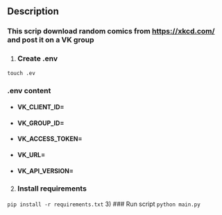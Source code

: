 ## Description
### This scrip download random comics from https://xkcd.com/ and post it on a VK group


1) ### Create .env
``touch .ev``
###  .env content
- #### VK_CLIENT_ID=
- #### VK_GROUP_ID=
- #### VK_ACCESS_TOKEN=
- #### VK_URL=
- #### VK_API_VERSION=

2) ### Install requirements
``pip install -r requirements.txt``
3) ### Run script
``python main.py``
